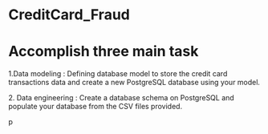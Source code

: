 ﻿# CreditCard_Fraud

# Accomplish three main task 
<p>1.Data modeling : Defining database model to store the credit card transactions data and create a new PostgreSQL database using your model.</p>
<p> 2. Data engineering : Create a database schema on PostgreSQL and populate your database from the CSV files provided.
</p>p
